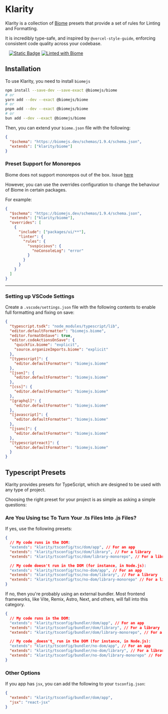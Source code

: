 # Klarity

Klarity is a collection of [Biome](https://biomejs.dev) presets that provide a set of rules for Linting and Formatting.

It is incredibly type-safe, and inspired by `@vercel-style-guide`, enforcing consistent code quality across your codebase.

<div>
  <img src="https://img.shields.io/github/actions/workflow/status/Envoy-VC/klarity/release.yml" alt="" />
  <!-- <img src="https://img.shields.io/npm/dy/klarity" alt="" /> -->
  <img src="https://img.shields.io/npm/v/klarity" alt="" />
  <img src="https://img.shields.io/github/license/Envoy-VC/klarity" alt="" />
  <a href="https://biomejs.dev"><img alt="Static Badge" src="https://img.shields.io/badge/Formatted_with-Biome-60a5fa?style=flat&logo=biome"></a>
  <a href="https://biomejs.dev"><img alt="Linted with Biome" src="https://img.shields.io/badge/Linted_with-Biome-60a5fa?style=flat&logo=biome"></a>
</div>

## Installation

To use Klarity, you need to install `biomejs`

```bash
npm install --save-dev --save-exact @biomejs/biome
# or
yarn add --dev --exact @biomejs/biome
# or
pnpm add --dev --exact @biomejs/biome
# or
bun add --dev --exact @biomejs/biome
```

Then, you can extend your `biome.json` file with the following:

```json
{
  "$schema": "https://biomejs.dev/schemas/1.9.4/schema.json",
  "extends": ["klarity/biome"]
}
```

### Preset Support for Monorepos

Biome does not support monorepos out of the box. Issue [here](https://github.com/biomejs/biome/issues/2228)

However, you can use the overrides configuration to change the behaviour of Biome in certain packages.

For example:

```json
{
  "$schema": "https://biomejs.dev/schemas/1.9.4/schema.json",
  "extends": ["klarity/biome"],
  "overrides": [
    {
      "include": ["packages/ui/**"],
      "linter": {
        "rules": {
          "suspicious": {
            "noConsoleLog": "error"
          }
        }
      }
    }
  ]
}
```

---

### Setting up VSCode Settings

Create a `.vscode/settings.json` file with the following contents to enable full formatting and fixing on save:

```json
{
  "typescript.tsdk": "node_modules/typescript/lib",
  "editor.defaultFormatter": "biomejs.biome",
  "editor.formatOnSave": true,
  "editor.codeActionsOnSave": {
    "quickfix.biome": "explicit",
    "source.organizeImports.biome": "explicit"
  },
  "[typescript]": {
    "editor.defaultFormatter": "biomejs.biome"
  },
  "[json]": {
    "editor.defaultFormatter": "biomejs.biome"
  },
  "[css]": {
    "editor.defaultFormatter": "biomejs.biome"
  },
  "[graphql]": {
    "editor.defaultFormatter": "biomejs.biome"
  },
  "[javascript]": {
    "editor.defaultFormatter": "biomejs.biome"
  },
  "[jsonc]": {
    "editor.defaultFormatter": "biomejs.biome"
  },
  "[typescriptreact]": {
    "editor.defaultFormatter": "biomejs.biome"
  }
}

```


## Typescript Presets

Klarity provides presets for TypeScript, which are designed to be used with any type of project.

<!-- The tricky thing about tsconfig.json is there is not a single config file that can work for everyone. But, with two or three questions, we can get there: -->

Choosing the right preset for your project is as simple as asking a simple questions:

### Are You Using tsc To Turn Your .ts Files Into .js Files?

If yes, use the following presets:

```json
{
  // My code runs in the DOM:
  "extends": "klarity/tsconfig/tsc/dom/app", // For an app
  "extends": "klarity/tsconfig/tsc/dom/library", // For a library
  "extends": "klarity/tsconfig/tsc/dom/library-monorepo", // For a library in a monorepo

  // My code doesn't run in the DOM (for instance, in Node.js):
  "extends": "klarity/tsconfig/tsc/no-dom/app", // For an app
  "extends": "klarity/tsconfig/tsc/no-dom/library", // For a library
  "extends": "klarity/tsconfig/tsc/no-dom/library-monorepo" // For a library in a monorepo
}
```

If no, then you're probably using an external bundler. Most frontend frameworks, like Vite, Remix, Astro, Next, and others, will fall into this category.


```json
{
  // My code runs in the DOM:
  "extends": "klarity/tsconfig/bundler/dom/app", // For an app
  "extends": "klarity/tsconfig/bundler/dom/library", // For a library
  "extends": "klarity/tsconfig/bundler/dom/library-monorepo", // For a library in a monorepo

  // My code _doesn't_ run in the DOM (for instance, in Node.js):
  "extends": "klarity/tsconfig/bundler/no-dom/app", // For an app
  "extends": "klarity/tsconfig/bundler/no-dom/library", // For a library
  "extends": "klarity/tsconfig/bundler/no-dom/library-monorepo" // For a library in a monorepo
}
```

### Other Options

If you app has `jsx`, you can add the following to your `tsconfig.json`:

```json
{
  "extends": "klarity/tsconfig/bundler/dom/app",
  "jsx": "react-jsx"
}
```